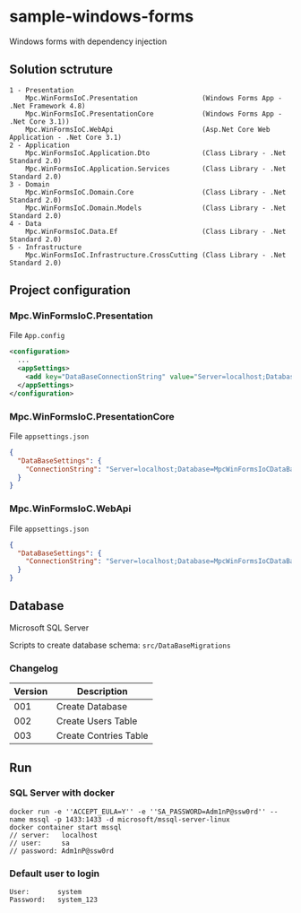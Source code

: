 # sample-windows-forms
Windows forms with dependency injection

## Solution sctruture

```text
1 - Presentation
    Mpc.WinFormsIoC.Presentation                (Windows Forms App - .Net Framework 4.8)
    Mpc.WinFormsIoC.PresentationCore            (Windows Forms App - .Net Core 3.1))
    Mpc.WinFormsIoC.WebApi                      (Asp.Net Core Web Application - .Net Core 3.1)
2 - Application
    Mpc.WinFormsIoC.Application.Dto             (Class Library - .Net Standard 2.0)
    Mpc.WinFormsIoC.Application.Services        (Class Library - .Net Standard 2.0)
3 - Domain
    Mpc.WinFormsIoC.Domain.Core                 (Class Library - .Net Standard 2.0)
    Mpc.WinFormsIoC.Domain.Models               (Class Library - .Net Standard 2.0)
4 - Data
    Mpc.WinFormsIoC.Data.Ef                     (Class Library - .Net Standard 2.0)
5 - Infrastructure
    Mpc.WinFormsIoC.Infrastructure.CrossCutting (Class Library - .Net Standard 2.0)
```

## Project configuration

### Mpc.WinFormsIoC.Presentation

File `App.config`

```xml
<configuration>
  ...
  <appSettings>
    <add key="DataBaseConnectionString" value="Server=localhost;Database=MpcWinFormsIoCDataBase;User Id=MpcWinFormsIoCUser;Password=Mpc123" />
  </appSettings>
</configuration>
```

### Mpc.WinFormsIoC.PresentationCore

File `appsettings.json`

```json
{
  "DataBaseSettings": {
    "ConnectionString": "Server=localhost;Database=MpcWinFormsIoCDataBase;User Id=MpcWinFormsIoCUser;Password=Mpc123"
  }
}
```

### Mpc.WinFormsIoC.WebApi

File `appsettings.json`

```json
{
  "DataBaseSettings": {
    "ConnectionString": "Server=localhost;Database=MpcWinFormsIoCDataBase;User Id=MpcWinFormsIoCUser;Password=Mpc123"
  }
}
```

## Database

Microsoft SQL Server

Scripts to create database schema: `src/DataBaseMigrations`

### Changelog

| Version | Description                                   |
| --------| --------------------------------------------- |
| 001     | Create Database                               |
| 002     | Create Users Table                            |
| 003     | Create Contries Table                         |

## Run

### SQL Server with docker

```
docker run -e ''ACCEPT_EULA=Y'' -e ''SA_PASSWORD=Adm1nP@ssw0rd'' --name mssql -p 1433:1433 -d microsoft/mssql-server-linux
docker container start mssql
// server:   localhost
// user:     sa
// password: Adm1nP@ssw0rd
```

### Default user to login

```
User:       system
Password:   system_123
```
